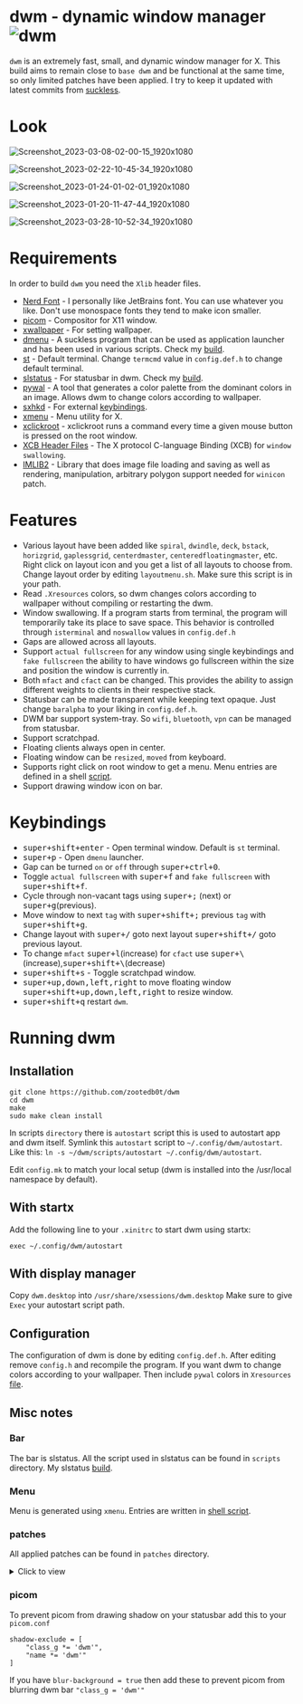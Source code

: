 # dwm - dynamic window manager ![dwm](https://img.shields.io/static/v1?label=dwm&message=6.4&color=blue&style=flat-square)

`dwm` is an extremely fast, small, and dynamic window manager for X. This build aims to remain close to `base dwm` and be functional at the same time, so only limited patches have been applied. I try to keep it updated with latest commits from [suckless](https://git.suckless.org/st/).

# Look

![Screenshot_2023-03-08-02-00-15_1920x1080](https://user-images.githubusercontent.com/62596687/223662506-c51c8a76-7064-48a4-8e12-1d00ddd89b3d.png)

![Screenshot_2023-02-22-10-45-34_1920x1080](https://user-images.githubusercontent.com/62596687/220877843-f0fdd2b4-c384-4aab-b37b-cc114e78f3e2.png)

![Screenshot_2023-01-24-01-02-01_1920x1080](https://user-images.githubusercontent.com/62596687/214235380-078d83a6-66e9-4ecd-92de-8fde8776db11.png)

![Screenshot_2023-01-20-11-47-44_1920x1080](https://user-images.githubusercontent.com/62596687/213862029-809b0d77-6489-4edf-85ee-26449d865cc3.png)

![Screenshot_2023-03-28-10-52-34_1920x1080](https://user-images.githubusercontent.com/62596687/228319511-e9b0412a-83a1-406f-8eae-4a23cba49069.png)


# Requirements

In order to build `dwm` you need the `Xlib` header files.

- [Nerd Font](https://github.com/ryanoasis/nerd-fonts) - I personally like JetBrains font. You can use whatever you like. Don't use monospace fonts they tend to make icon smaller.
- [picom](https://github.com/yshui/picom) - Compositor for X11 window.
- [xwallpaper](https://github.com/stoeckmann/xwallpaper) - For setting wallpaper.
- [dmenu](https://tools.suckless.org/dmenu/) - A suckless program that can be used as application launcher and has been used in various scripts. Check my [build](https://github.com/zootedb0t/suckless-tools/tree/main/dmenu).
- [st](https://st.suckless.org/) - Default terminal. Change `termcmd` value in `config.def.h` to change default terminal.
- [slstatus](https://tools.suckless.org/slstatus/) - For statusbar in dwm. Check my [build](https://github.com/zootedb0t/suckless-tools/tree/main/slstatus).
- [pywal](https://github.com/dylanaraps/pywal) - A tool that generates a color palette from the dominant colors in an image. Allows dwm to change colors according to wallpaper.
- [sxhkd](https://github.com/baskerville/sxhkd) - For external [keybindings](https://github.com/zootedb0t/dotfiles/blob/main/sxhkd/.config/sxhkd/sxhkdrc).
- [xmenu](https://github.com/phillbush/xmenu) - Menu utility for X.
- [xclickroot](https://github.com/phillbush/xclickroot) - xclickroot runs a command every time a given mouse button is pressed on the root window.
- [XCB Header Files](https://xcb.freedesktop.org/) - The X protocol C-language Binding (XCB) for `window swallowing`. 
- [IMLIB2](https://docs.enlightenment.org/api/imlib2/html/) - Library that does image file loading and saving as well as rendering, manipulation, arbitrary polygon support needed for `winicon` patch.

# Features

- Various layout have been added like `spiral`, `dwindle`, `deck`, `bstack`, `horizgrid`, `gaplessgrid`, `centerdmaster`, `centeredfloatingmaster`, etc.
  Right click on layout icon and you get a list of all layouts to choose from. Change layout order by editing `layoutmenu.sh`. Make sure this script is in your path.
- Read `.Xresources` colors, so dwm changes colors according to wallpaper without compiling or restarting the dwm.
- Window swallowing. If a program starts from terminal, the program will temporarily take its place to save space. This behavior is controlled through `isterminal`
  and `noswallow` values in `config.def.h`
- Gaps are allowed across all layouts.
- Support `actual fullscreen` for any window using single keybindings and `fake fullscreen` the ability to have windows go fullscreen within the size and position the window is currently in.
- Both `mfact` and `cfact` can be changed. This provides the ability to assign different weights to clients in their respective stack.
- Statusbar can be made transparent while keeping text opaque. Just change `baralpha` to your liking in `config.def.h`.
- DWM bar support system-tray. So `wifi`, `bluetooth`, `vpn` can be managed from statusbar.
- Support scratchpad.
- Floating clients always open in center.
- Floating window can be `resized`, `moved` from keyboard.
- Supports right click on root window to get a menu. Menu entries are defined in a shell [script](https://github.com/zootedb0t/dotfiles/blob/main/scripts/.local/bin/menu.sh).
- Support drawing window icon on bar.

# Keybindings

- <kbd>super+shift+enter</kbd> - Open terminal window. Default is `st` terminal.
- <kbd>super+p</kbd> - Open `dmenu` launcher.
- Gap can be turned `on` or `off` through <kbd>super+ctrl+0</kbd>.
- Toggle `actual fullscreen` with <kbd>super+f</kbd> and `fake fullscreen` with <kbd>super+shift+f</kbd>.
- Cycle through non-vacant tags using <kbd>super+;</kbd> (next) or <kbd>super+g</kbd>(previous).
- Move window to next `tag` with <kbd>super+shift+;</kbd> previous `tag` with <kbd>super+shift+g</kbd>.
- Change layout with <kbd>super+/</kbd> goto next layout <kbd>super+shift+/</kbd> goto previous layout.
- To change `mfact` <kbd>super+l</kbd>(increase) for `cfact` use <kbd>super+\\</kbd>(increase),<kbd>super+shift+\\</kbd>(decrease)
- <kbd>super+shift+s</kbd> - Toggle scratchpad window.
- <kbd>super+up,down,left,right</kbd> to move floating window <kbd>super+shift+up,down,left,right</kbd> to resize window.
- <kbd>super+shift+q</kbd> restart `dwm`.

# Running dwm

## Installation

```
git clone https://github.com/zootedb0t/dwm
cd dwm
make
sudo make clean install
```

In scripts `directory` there is `autostart` script this is used to autostart app and dwm itself. Symlink this `autostart` script to `~/.config/dwm/autostart`. Like this: `ln -s ~/dwm/scripts/autostart ~/.config/dwm/autostart`.

Edit `config.mk` to match your local setup (dwm is installed into
the /usr/local namespace by default).

## With startx

Add the following line to your `.xinitrc` to start dwm using startx:

`exec ~/.config/dwm/autostart`

## With display manager

Copy `dwm.desktop` into `/usr/share/xsessions/dwm.desktop`
Make sure to give `Exec` your autostart script path.

## Configuration

The configuration of dwm is done by editing `config.def.h`. After editing remove `config.h` and recompile the program.
If you want dwm to change colors according to your wallpaper. Then include `pywal` colors in `Xresources` [file](https://github.com/zootedb0t/dotfiles/blob/main/xresources/.Xresources).

## Misc notes

### Bar

The bar is slstatus. All the script used in slstatus can be found in `scripts` directory. My slstatus [build](https://github.com/zootedb0t/suckless-tools/tree/main/slstatus).

### Menu

Menu is generated using `xmenu`. Entries are written in [shell script](https://github.com/zootedb0t/dotfiles/blob/main/scripts/.local/bin/menu.sh).

### patches

All applied patches can be found in `patches` directory.

<details><summary>Click to view</summary>

- [dwm-alpha-systray](https://github.com/bakkeby/patches/blob/master/dwm/dwm-alpha-systray-6.3.diff) - Add tranparency to systray and dwm bar.

- [dwm-center](https://dwm.suckless.org/patches/center/) - Center floating client window.

- [dwm-cfacts-vanitygaps](https://github.com/bakkeby/patches/blob/master/dwm/dwm-cfacts-vanitygaps-6.3.diff) - This patch differentiates between inner and outer gaps as well as horizontal and vertical gaps.

- [dwm-cyclelayouts](https://dwm.suckless.org/patches/cyclelayouts/) - Cycles through all avaiable layouts.

- [dwm-fullscreen-compilation](https://github.com/bakkeby/patches/blob/master/dwm/dwm-fullscreen-compilation-6.3.diff) - Fake fullscreen and acutal fullscreen patch.

- [dwm-inplacerotate](https://dwm.suckless.org/patches/inplacerotate/) - This patch provides keybindings to perform 'in place' rotations.

- [dwm-moveresize](https://dwm.suckless.org/patches/moveresize/) - This allows you to move and resize dwm's floating clients using keyboard bindings.

- [dwm-pertag](https://dwm.suckless.org/patches/pertag/) - This patch keeps layout, mwfact, barpos and nmaster per tag.

- [dwm-status2d](https://dwm.suckless.org/patches/status2d/) - Status2d allows colors and rectangle drawing in your dwm status bar.

- [dwm-statuspadding](https://dwm.suckless.org/patches/statuspadding/) - This makes the amount of horizontal and vertical padding in the status bar into configurable options.

- [dwm-swallow](https://dwm.suckless.org/patches/swallow/) - Clients marked with isterminal in config.h swallow a window opened by any child process.

- [dwm-xrdb](https://dwm.suckless.org/patches/xrdb/) - Allows dwm to read colors from xrdb `.Xresources` at run time.

- [dwm-scratchpad](https://dwm.suckless.org/patches/scratchpad/) - Allows you to spawn or restore a floating terminal window.

- [dwm-layoutmenu](https://dwm.suckless.org/patches/layoutmenu/) - This patch adds a context menu for layout switching. Right click on layout icon to bring a menu prompt, and switches to selected one.

- [dwm-restartsig](https://dwm.suckless.org/patches/restartsig/) - dwm can now be restarted via `MOD+CTRL+SHIFT+Q` or by `kill -HUP dwmpid`. 

- [dwm-winicon](https://dwm.suckless.org/patches/winicon/) - This a patch that enables dwm to show window icons.

- [dwm-statusbutton](https://dwm.suckless.org/patches/statusbutton/) - Adds a clickable button to the left hand side of the `statusbar`.

- [dwm-reorganizetags](https://dwm.suckless.org/patches/reorganizetags/dwm-reorganizetags-6.2.diff) - Shifts all clients per tag to leftmost unoccupied tags.

</details>

### picom

To prevent picom from drawing shadow on your statusbar add this to your `picom.conf`

```
shadow-exclude = [
    "class_g *= 'dwm'",
    "name *= 'dwm'"
]
```

If you have `blur-background = true` then add these to prevent picom from blurring dwm bar `"class_g = 'dwm'"`

